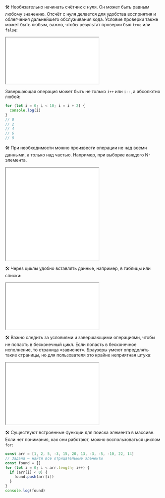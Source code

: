 🛠 Необязательно начинать счётчик с нуля. Он может быть равным любому значению. Отсчёт с нуля делается для удобства восприятия и облегчения дальнейшего обслуживания кода. Условие проверки также может быть любым, важно, чтобы результат проверки был `true` или `false`:

<iframe title="Пример счётчика" src="../demos/vindi-r-WWxaPV/" height="150"></iframe>

Завершающая операция может быть не только `i++` или `i--`, а абсолютно любой:

```js
for (let i = 0; i < 10; i = i + 2) {
  console.log(i)
}
// 0
// 2
// 4
// 6
// 8
```

🛠 При необходимости можно произвести операции не над всеми данными, а только над частью. Например, при выборке каждого N-элемента.

<iframe title="Выбор каждого N-элемента" src="../demos/vindi-r-ROReQM/" height="300"></iframe>

🛠 Через циклы удобно вставлять данные, например, в таблицы или списки:

<iframe title="Вставка данных" src="../demos/vindi-r-gyMQYq/" height="150"></iframe>

🛠 Важно следить за условиями и завершающими операциями, чтобы не попасть в бесконечный цикл. Если попасть в бесконечное исполнение, то страница «зависнет». Браузеры умеют определять такие страницы, но для пользователя это крайне неприятная штука:

<iframe title="Битый цикл" src="../demos/vindi-r-axZQLY/" height="200"></iframe>

🛠 Существуют встроенные функции для поиска элемента в массиве. Если нет понимания, как они работают, можно воспользоваться циклом `for`:

```js
const arr = [1, 2, 5, -3, 15, 20, 13, -3, -5, -10, 22, 14]
// Задача — найти все отрицательные элементы
const found = []
for (let i = 0; i < arr.length; i++) {
  if (arr[i] < 0) {
    found.push(arr[i])
  }
}
console.log(found)
```
